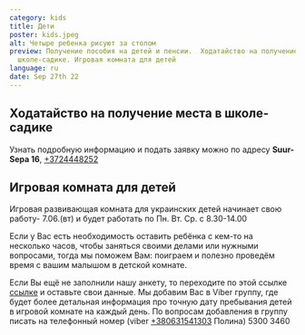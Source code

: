 ```yaml
---
category: kids
title: Дети
poster: kids.jpeg
alt: Четыре ребенка рисуют за столом
preview: Получение пособия на детей и пенсии.  Ходатайство на получение места в
  школе-садике. Игровая комната для детей
language: ru
date: Sep 27th 22
---
```


## Ходатайство на получение места в школе-садике

Узнать подробную информацию и подать заявку можно по адресу **Suur-Sepa 16**,
[+3724448252](+3724448252)

## Игровая комната для детей

Игровая развивающая комната для украинских детей начинает свою работу- 7.06.(вт)
и будет работать по Пн. Вт. Ср. с 8.30-14.00

Если у Вас есть необходимость оставить ребёнка с кем-то на несколько часов,
чтобы заняться своими делами или нужными вопросами, тогда мы поможем Вам:
поиграем и полезно проведём время с вашим малышом в детской комнате.

Если Вы ещё не заполнили нашу анкету, то переходите по этой ссылке
[ссылке](https://forms.gle/sksYtBnYGuZZAat17) и оставьте свои данные. Мы добавим
Вас в Viber группу, где будет более детальная информация про точную дату
пребывания детей в игровой комнате на каждый день. По вопросам добавления в
группу писать на телефонный номер (viber [+380631541303](+380631541303) Полина)
5300 3460
